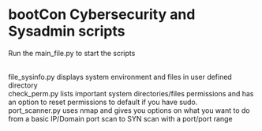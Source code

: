 # bootCon Cybersecurity and Sysadmin scripts

Run the main_file.py to start the scripts

<br> file_sysinfo.py displays system environment and files in user defined directory
<br> check_perm.py lists important system directories/files permissions and has an option to reset permissions to default if you have sudo.
<br> port_scanner.py uses nmap and gives you options on what you want to do from a basic IP/Domain port scan to SYN scan with a port/port range
